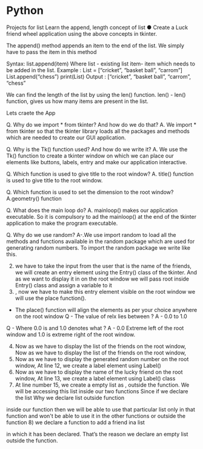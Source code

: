 # Python
Projects for list
Learn the append, length concept of list
● Create a Luck friend wheel application using the above concepts in tkinter.

The append() method appends an item to the end of the list.
We simply have to pass the item in this method

Syntax:
list.append(item)
Where list - existing list
item- item which needs to be added in the list.
Example :
List = [“cricket”, “basket ball”, “carrom”]
List.append(“chess”)
print(List)
Output : [“cricket”, “basket ball”, “carrom”, “chess”


We can find the length of the list by using the len() function.
len() - len() function, gives us how many items are present in the list.

Lets craete the App

Q. Why do we import * from tkinter? And how do we do that?
A. We import * from tkinter so that the tkinter library loads all the packages and methods
which are needed to create our GUI application.

Q. Why is the Tk() function used? And how do we write it?
A. We use the Tk() function to create a tkinter window on which we can place our
elements like buttons, labels, entry and make our application interactive.

Q. Which function is used to give title to the root window?
A. title() function is used to give title to the root window.

Q. Which function is used to set the dimension to the root window?
A.geometry() function

Q. What does the main loop do?
A. mainloop() makes our application executable. So it is compulsory to ad the
mainloop() at the end of the tkinter application to make the program executable.

Q. Why do we use random?
A-.We use import random to load all the methods and functions available in the
random package which are used for generating random numbers.
To import the random package we write like this.

2)   we have to take the input from the user that is the name of the friends,
we will create an entry element using the Entry() class of the tkinter.
And as we want to display it in on the root window we will pass root inside Entry()
class and assign a variable to it
3) , now we have to make this entry element visible on the root window we will use the place function().
- The place() function will align the elements as per your choice anywhere on the root window
Q - The value of relx lies between ?
A - 0.0 to 1.0

Q - Where 0.0 is and 1.0 denotes what ?
A - 0.0 Extreme left of the root window and 1.0 is extreme right of the root window.

4) Now as we have to display the list of the friends on the root window,
Now as we have to display the list of the friends on the root window,
5) Now as we have to display the generated random number on the root window,
At line 12, we create a label element using Label() 
6) Now as we have to display the name of the lucky friend on the root window,
At line 13, we create a label element using Label() class
7) At line number 15, we create a empty list as , outside the function.
We will be accessing this list inside our two functions
Since if we declare the list
Why we declare list outside function

inside our function then we will be able to use that particular list only in that
function and won't be able to use it in the other functions or outside the function
8) we declare a function to add a friend ina list 

in which it has been declared.
That’s the reason we declare an empty list outside the function.
